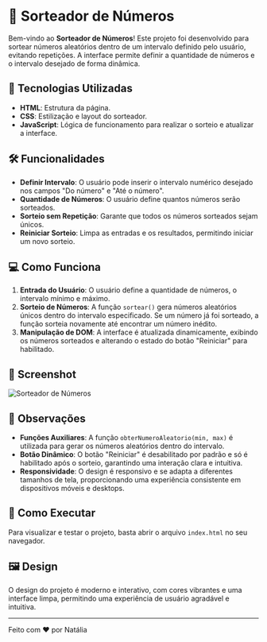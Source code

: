 # 🔢 Sorteador de Números

Bem-vindo ao **Sorteador de Números**! Este projeto foi desenvolvido para sortear números aleatórios dentro de um intervalo definido pelo usuário, evitando repetições. A interface permite definir a quantidade de números e o intervalo desejado de forma dinâmica.

## 🎨 Tecnologias Utilizadas

- **HTML**: Estrutura da página.
- **CSS**: Estilização e layout do sorteador.
- **JavaScript**: Lógica de funcionamento para realizar o sorteio e atualizar a interface.

## 🛠️ Funcionalidades

- **Definir Intervalo**: O usuário pode inserir o intervalo numérico desejado nos campos "Do número" e "Até o número".
- **Quantidade de Números**: O usuário define quantos números serão sorteados.
- **Sorteio sem Repetição**: Garante que todos os números sorteados sejam únicos.
- **Reiniciar Sorteio**: Limpa as entradas e os resultados, permitindo iniciar um novo sorteio.

## 💻 Como Funciona

1. **Entrada do Usuário**: O usuário define a quantidade de números, o intervalo mínimo e máximo.
2. **Sorteio de Números**: A função `sortear()` gera números aleatórios únicos dentro do intervalo especificado. Se um número já foi sorteado, a função sorteia novamente até encontrar um número inédito.
3. **Manipulação de DOM**: A interface é atualizada dinamicamente, exibindo os números sorteados e alterando o estado do botão "Reiniciar" para habilitado.

## 📸 Screenshot

![Sorteador de Números](https://github.com/user-attachments/assets/97738ad7-9069-4db0-a549-604cf8d286a2)


## 📝 Observações

- **Funções Auxiliares**: A função `obterNumeroAleatorio(min, max)` é utilizada para gerar os números aleatórios dentro do intervalo.
- **Botão Dinâmico**: O botão "Reiniciar" é desabilitado por padrão e só é habilitado após o sorteio, garantindo uma interação clara e intuitiva.
- **Responsividade**: O design é responsivo e se adapta a diferentes tamanhos de tela, proporcionando uma experiência consistente em dispositivos móveis e desktops.

## 🚀 Como Executar

Para visualizar e testar o projeto, basta abrir o arquivo `index.html` no seu navegador.

## 🖼️ Design

O design do projeto é moderno e interativo, com cores vibrantes e uma interface limpa, permitindo uma experiência de usuário agradável e intuitiva.

---

Feito com ❤️ por Natália


